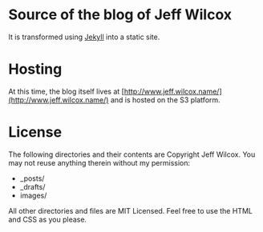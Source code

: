 # Source of the blog of Jeff Wilcox

It is transformed using [Jekyll](http://github.com/mojombo/jekyll) into a static site.

# Hosting

At this time, the blog itself lives at [http://www.jeff.wilcox.name/](http://www.jeff.wilcox.name/) and is hosted on the S3 platform.

# License

The following directories and their contents are Copyright Jeff Wilcox. You may not reuse anything therein without my permission:

* _posts/
* _drafts/
* images/

All other directories and files are MIT Licensed. Feel free to use the HTML and CSS as you please.